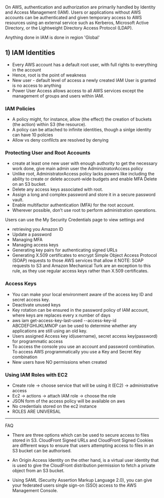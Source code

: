 On AWS, authentication and authorization are primarily handled by Identity and Access Management (IAM).
Users or applications without AWS accounts can be authenticated and given temporary access to AWS resources using an external service such as Kerberos, Microsoft Active Directory, or the Lightweight Directory Access Protocol (LDAP).

Anything done in IAM is done in region 'Global'

## 1) IAM Identities
* Every AWS account has a default root user, with full rights to everything in the account
* Hence, root is the point of weakness
* New user - default level of access a newly created IAM User is granted is no access to anything
* Power User Access allows access to all AWS services except the management of groups and users within IAM.

### IAM Policies
* A policy might, for instance, allow (the effect) the creation of buckets (the action) within
S3 (the resource). 
* A policy can be attached to infinite identities, though a sinlge identity can have 10 policies
* Allow vs deny confilcts are resolved by denying 

### Protecting User and Root Accounts

* create at least one new user with enough
authority to get the necessary work done, give main admin user the AdministratorAccess policy
* Unlike root, AdministratorAccess policy lacks powers like including the ability to create or delete
account-wide budgets and enable MFA Delete on an S3 bucket.
* Delete any access keys associated with root.
* Assign a long and complex password and store it in a secure password vault.
* Enable multifactor authentication (MFA) for the root account.
* Wherever possible, don’t use root to perform administration operations.

Users can use the My Security Credentials page to view settings and 
* retrieving you Amazon ID
* Update a password
* Managing MFA
* Managing access keys
* Generating key pairs for authenticating signed URLs
* Generating X.509 certificates to encrypt Simple Object Access Protocol (SOAP)
requests to those AWS services that allow it 
NOTE: SOAP requests to S3 and Amazon Mechanical Turk are an exception to this
rule, as they use regular access keys rather than X.509 certificates.

### Access Keys
* You can make your local environment aware of the access key ID and secret access key.
* Deactivate unused keys
* Key rotation can be ensured in the password policy of IAM account, where keys are replaces every x number of days
* aws iam get-access-key-last-used --access-key-id ABCDEFGHIJKLMNOP can be used to determine whether any applications are still using an old key.
* Users assigned Access key id(username), secret access key(password) for programmatic access
* To access the console you use an account and password combination. To access AWS programmatically you use a Key and Secret Key combination
* New users have NO permissions when created

### Using IAM Roles with EC2

* Create role -> choose service that will be using it (EC2) -> administrative access
* Ec2 -> actions -> attach IAM role -> choose the role
* JSON form of the access policy will be available on aws
* No credentials stored on the ec2 instance
* ROLES ARE UNIVERSAL


-----
FAQ
* There are three options  which can be used to secure access to files stored in S3. CloudFront Signed URLs and CloudFront Signed Cookies are different ways to ensure that users attempting access to files in an S3 bucket can be authorised.
* An Origin Access Identity on the other hand, is a virtual user identity that is used to give the CloudFront distribution permission to fetch a private object from an S3 bucket. 

* Using SAML (Security Assertion Markup Language 2.0), you can give your federated users single sign-on (SSO) access to the AWS Management Console.

